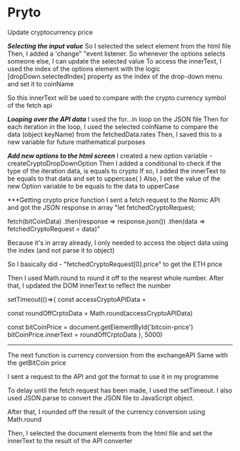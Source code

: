 # Pryto

Update cryptocurrency price

**_Selecting the input value_**
So I selected the select element from the html file
Then, I added a 'change" "event listener. So whenever the options selects someone else, I can update the selected value
To access the innerText, I used the index of the options element with the logic [dropDown.selectedIndex] property as the index of the drop-down menu and set it to coinName

So this innerText will be used to compare with the crypto currency symbol of the fetch api

**_Looping over the API data_**
I used the for...in loop on the JSON file
Then for each iteration in the loop, I used the selected coinName to compare the data (object keyName) from the fetchedData.rates
Then, I saved this to a new variable for future mathematical purposes

**_Add new options to the html screen_**
I created a new option variable - createCryptoDropDownOption
Then I added a conditional to check if the type of the iteration data, is equals to crypto
If so, I added the innerText to be equals to that data and set to uppercase( )
Also, I set the value of the new Option variable to be equals to the data to upperCase

\*\*\*Getting crypto price function
I sent a fetch request to the Nomic API and got the JSON response in array
"let fetchedCryptoRequest;

fetch(bitCoinData)
.then(response => response.json())
.then(data => fetchedCryptoRequest = data)"

Because it's in array already, I only needed to access the object data using the index (and not parse it to object)

So I basically did - "fetchedCryptoRequest[0].price" to get the ETH price

Then I used Math.round to round it off to the nearest whole number. After that, I updated the DOM innerText to reflect the number

setTimeout(()=>{
const accessCryptoAPIData =

const roundOffCrptoData = Math.round(accessCryptoAPIData)

const bitCoinPrice = document.getElementById('bitcoin-price')
bitCoinPrice.innerText = roundOffCrptoData
}, 5000)

---

The next function is currency conversion from the exchangeAPI
Same with the getBitCoin price

I sent a request to the API and got the format to use it in my programme

To delay until the fetch request has been made, I used the setTimeout. I also used JSON.parse to convert the JSON file to JavaScript object.

After that, I rounded off the result of the currency conversion using Math.round

Then, I selected the document elements from the html file and set the innerText to the result of the API converter
